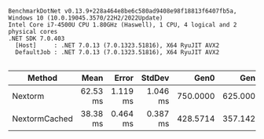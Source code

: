 ```

BenchmarkDotNet v0.13.9+228a464e8be6c580ad9408e98f18813f6407fb5a, Windows 10 (10.0.19045.3570/22H2/2022Update)
Intel Core i7-4500U CPU 1.80GHz (Haswell), 1 CPU, 4 logical and 2 physical cores
.NET SDK 7.0.403
  [Host]     : .NET 7.0.13 (7.0.1323.51816), X64 RyuJIT AVX2
  DefaultJob : .NET 7.0.13 (7.0.1323.51816), X64 RyuJIT AVX2


```
| Method        | Mean     | Error    | StdDev   | Gen0     | Gen1     | Allocated  |
|-------------- |---------:|---------:|---------:|---------:|---------:|-----------:|
| Nextorm       | 62.53 ms | 1.119 ms | 1.046 ms | 750.0000 | 625.0000 | 1721.76 KB |
| NextormCached | 38.38 ms | 0.464 ms | 0.387 ms | 428.5714 | 357.1429 |  971.66 KB |
